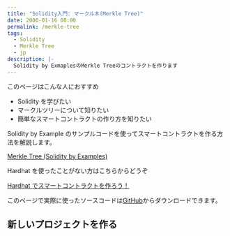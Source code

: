 ```yaml
---
title: "Solidity入門: マークル木(Merkle Tree)"
date: 2000-01-16 08:00
permalink: /merkle-tree
tags:
  - Solidity
  - Merkle Tree
  - jp
description: |-
  Solidity by ExmaplesのMerkle Treeのコントラクトを作ります
---
```


このページはこんな人におすすめ

- Solidity を学びたい
- マークルツリーについて知りたい
- 簡単なスマートコントラクトの作り方を知りたい

Solidity by Example のサンプルコードを使ってスマートコントラクトを作る方法を解説します。

[Merkle Tree (Solidity by Examples)](https://solidity-by-example.org/app/merkle-tree/)

Hardhat を使ったことがない方はこちらからどうぞ

[Hardhat でスマートコントラクトを作ろう！](/hardhat)

このページで実際に使ったソースコードは[GitHub](https://github.com/smacon-dev/solidity-example/tree/main/merkle-tree)からダウンロードできます。

## 新しいプロジェクトを作る
